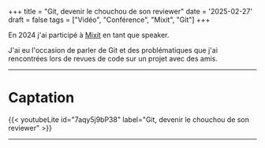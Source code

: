 +++
title = "Git, devenir le chouchou de son reviewer"
date = '2025-02-27'
draft = false
tags = ["Vidéo", "Conférence", "Mixit", "Git"]
+++

En 2024 j'ai participé à [Mixit](https://mixitconf.org/) en tant que speaker.

J'ai eu l'occasion de parler de Git et des problématiques que
j'ai rencontrées lors de revues de code sur un projet avec des amis.

--- 

# Captation

{{< youtubeLite id="7aqy5j9bP38" label="Git, devenir le chouchou de son reviewer" >}}

---